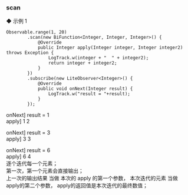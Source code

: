 ### scan  

◆ 示例 1    
```
Observable.range(1, 20)
        .scan(new BiFunction<Integer, Integer, Integer>() {
            @Override
            public Integer apply(Integer integer, Integer integer2) throws Exception {
                LogTrack.w(integer + "  " + integer2);
                return integer + integer2;
            }
        })
        .subscribe(new LiteObserver<Integer>() {
            @Override
            public void onNext(Integer result) {
                LogTrack.w("result = "+result);
            }
        });
```
onNext] result = 1  
apply] 1  2
  
onNext] result = 3  
apply] 3  3  

onNext] result = 6  
apply] 6  4  
逐个迭代每一个元素；  
第一次，第一个元素会直接输出；   
上一次的输出结果 当做 本次的 apply 的第一个参数， 本次迭代的元素 当做 apply的第二个参数，  apply的返回值是本次迭代的最终数值；    

